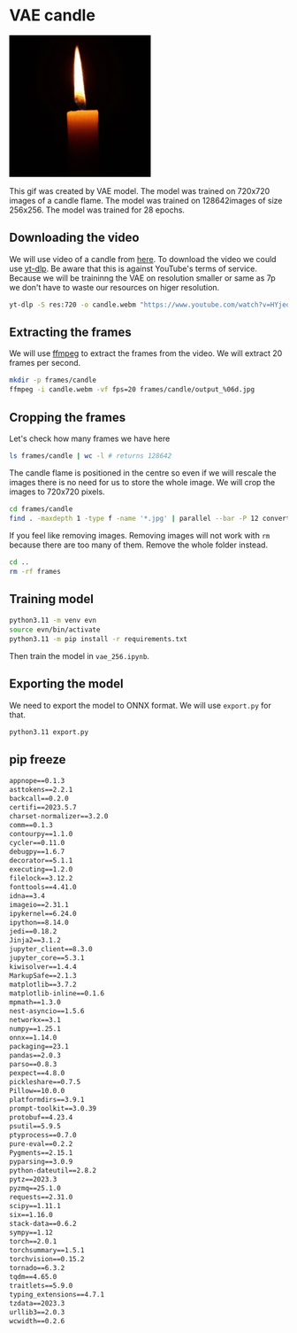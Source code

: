 # VAE candle 

![](example.gif)

This gif was created by VAE model. The model was trained on 720x720 images of a candle flame. The model was trained on 128642images of size 256x256. The model was trained for 28 epochs. 

## Downloading the video
We will use video of a candle from [here](https://www.youtube.com/watch?v=HYjeos6ZXas). To download the video we could use [yt-dlp](https://github.com/yt-dlp/yt-dlp). Be aware that this is against YouTube's terms of service. Because we will be traininng the VAE on resolution smaller or same as 7p we don't have to waste our resources on higer resolution.
```bash
yt-dlp -S res:720 -o candle.webm "https://www.youtube.com/watch?v=HYjeos6ZXas"
```

## Extracting the frames
We will use [ffmpeg](https://ffmpeg.org/) to extract the frames from the video. We will extract 20 frames per second. 
```bash
mkdir -p frames/candle
ffmpeg -i candle.webm -vf fps=20 frames/candle/output_%06d.jpg
```

## Cropping the frames
Let's check how many frames we have here
```bash
ls frames/candle | wc -l # returns 128642
```
The candle flame is positioned in the centre so even if we will rescale the images there is no need for us to store the whole image. We will crop the images to 720x720 pixels.
```bash
cd frames/candle
find . -maxdepth 1 -type f -name '*.jpg' | parallel --bar -P 12 convert {} -gravity center -crop 720x720+0+0 +repage {} # this will take ca 1h
```
If you feel like removing images. Removing images will not work with `rm` because there are too many of them. Remove the whole folder instead.
```bash
cd ..
rm -rf frames
```

## Training model
```bash
python3.11 -m venv evn
source evn/bin/activate
python3.11 -m pip install -r requirements.txt
```
Then train the model in `vae_256.ipynb`. 

## Exporting the model
We need to export the model to ONNX format. We will use `export.py` for that. 
```bash
python3.11 export.py  
```

## pip freeze
```
appnope==0.1.3
asttokens==2.2.1
backcall==0.2.0
certifi==2023.5.7
charset-normalizer==3.2.0
comm==0.1.3
contourpy==1.1.0
cycler==0.11.0
debugpy==1.6.7
decorator==5.1.1
executing==1.2.0
filelock==3.12.2
fonttools==4.41.0
idna==3.4
imageio==2.31.1
ipykernel==6.24.0
ipython==8.14.0
jedi==0.18.2
Jinja2==3.1.2
jupyter_client==8.3.0
jupyter_core==5.3.1
kiwisolver==1.4.4
MarkupSafe==2.1.3
matplotlib==3.7.2
matplotlib-inline==0.1.6
mpmath==1.3.0
nest-asyncio==1.5.6
networkx==3.1
numpy==1.25.1
onnx==1.14.0
packaging==23.1
pandas==2.0.3
parso==0.8.3
pexpect==4.8.0
pickleshare==0.7.5
Pillow==10.0.0
platformdirs==3.9.1
prompt-toolkit==3.0.39
protobuf==4.23.4
psutil==5.9.5
ptyprocess==0.7.0
pure-eval==0.2.2
Pygments==2.15.1
pyparsing==3.0.9
python-dateutil==2.8.2
pytz==2023.3
pyzmq==25.1.0
requests==2.31.0
scipy==1.11.1
six==1.16.0
stack-data==0.6.2
sympy==1.12
torch==2.0.1
torchsummary==1.5.1
torchvision==0.15.2
tornado==6.3.2
tqdm==4.65.0
traitlets==5.9.0
typing_extensions==4.7.1
tzdata==2023.3
urllib3==2.0.3
wcwidth==0.2.6
```